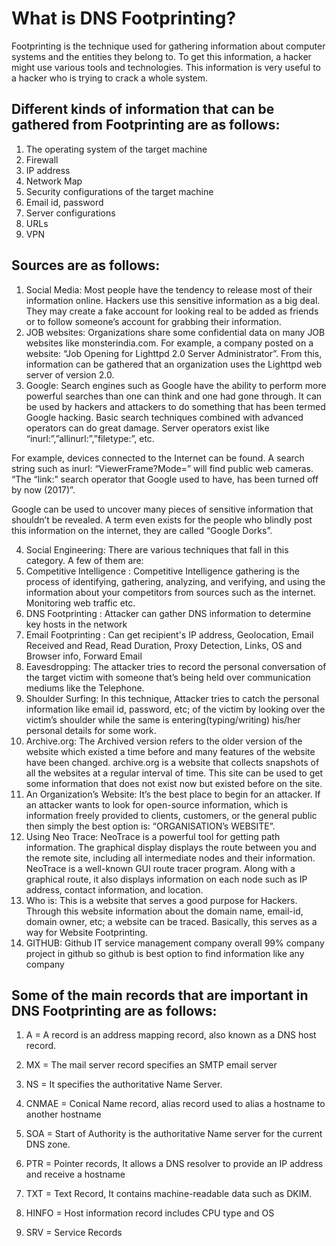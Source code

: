 # What is DNS Footprinting?

Footprinting is the technique used for gathering information about computer systems and the entities they belong to. To get this information, a hacker might use various tools and technologies. This information is very useful to a hacker who is trying to crack a whole system.

## Different kinds of information that can be gathered from Footprinting are as follows:

1. The operating system of the target machine
2. Firewall
3. IP address
4. Network Map
5. Security configurations of the target machine
6. Email id, password
7. Server configurations
8. URLs
9. VPN


## Sources are as follows:

1. Social Media: Most people have the tendency to release most of their information online. Hackers use this sensitive information as a big deal. They may create a fake account for looking real to be added as friends or to follow someone’s account for grabbing their information. 
2. JOB websites: Organizations share some confidential data on many JOB websites like monsterindia.com. For example, a company posted on a website: “Job Opening for Lighttpd 2.0 Server Administrator”. From this, information can be gathered that an organization uses the Lighttpd web server of version 2.0. 
3. Google: Search engines such as Google have the ability to perform more powerful searches than one can think and one had gone through. It can be used by hackers and attackers to do something that has been termed Google hacking. Basic search techniques combined with advanced operators can do great damage. Server operators exist like “inurl:”,”allinurl:”,”filetype:”, etc. 

For example, devices connected to the Internet can be found. A search string such as inurl: “ViewerFrame?Mode=” will find public web cameras. “The “link:” search operator that Google used to have, has been turned off by now (2017)”. 

Google can be used to uncover many pieces of sensitive information that shouldn’t be revealed. A term even exists for the people who blindly post this information on the internet, they are called “Google Dorks”. 

4. Social Engineering: There are various techniques that fall in this category. A few of them are: 
5. Competitive Intelligence : Competitive Intelligence gathering is the process of identifying, gathering, analyzing, and verifying, and using the information about your competitors from sources such as the internet. Monitoring web traffic etc.
6. DNS Footprinting : Attacker can gather DNS information to determine key hosts in the network
7. Email Footprinting : Can get recipient's IP address, Geolocation, Email Received and Read, Read Duration, Proxy Detection, Links, OS and Browser info, Forward Email
8. Eavesdropping: The attacker tries to record the personal conversation of the target victim with someone that’s being held over communication mediums like the Telephone.
9. Shoulder Surfing: In this technique, Attacker tries to catch the personal information like email id, password, etc; of the victim by looking over the victim’s shoulder while the same is entering(typing/writing) his/her personal details for some work. 
10. Archive.org: The Archived version refers to the older version of the website which existed a time before and many features of the website have been changed. archive.org is a website that collects snapshots of all the websites at a regular interval of time. This site can be used to get some information that does not exist now but existed before on the site. 
11. An Organization’s Website: It’s the best place to begin for an attacker. If an attacker wants to look for open-source information, which is information freely provided to clients, customers, or the general public then simply the best option is: “ORGANISATION’s WEBSITE”. 
12. Using Neo Trace: NeoTrace is a powerful tool for getting path information. The graphical display displays the route between you and the remote site, including all intermediate nodes and their information. NeoTrace is a well-known GUI route tracer program. Along with a graphical route, it also displays information on each node such as IP address, contact information, and location. 
13. Who is: This is a website that serves a good purpose for Hackers. Through this website information about the domain name, email-id, domain owner, etc; a website can be traced. Basically, this serves as a way for Website Footprinting.
14. GITHUB: Github IT service management company overall 99% company project in github so github is best option to find information like any company



## Some of the main records that are important in DNS Footprinting are as follows:

1. A = A record is an address mapping record, also known as a DNS host record.

2. MX = The mail server record specifies an SMTP email server 

3. NS = 	It specifies the authoritative Name Server.

4. CNMAE = Conical Name record, alias record used to alias a hostname to another hostname

5. SOA = Start of Authority is the authoritative Name server for the current DNS zone.

6. PTR = Pointer records, It allows a DNS resolver to provide an IP address and receive a hostname

7. TXT = Text Record, It contains machine-readable data such as DKIM.

8. HINFO = Host information record includes CPU type and OS

9. SRV = Service Records
